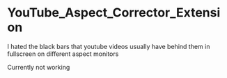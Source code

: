 # YouTube_Aspect_Corrector_Extension
I hated the black bars that youtube videos usually have behind them in fullscreen on different aspect monitors

Currently not working
